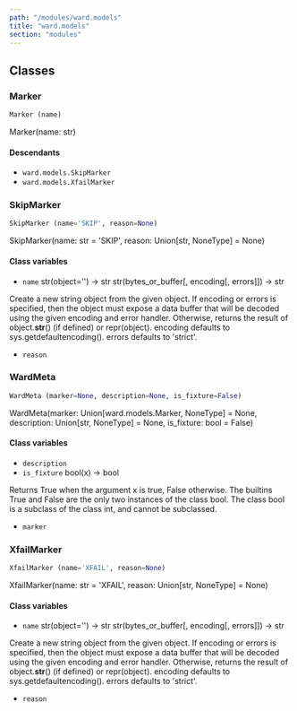```yaml
---
path: "/modules/ward.models"
title: "ward.models"
section: "modules"
---
```


## Classes

### Marker

```python
Marker (name)
```

Marker(name: str)

#### Descendants

* `ward.models.SkipMarker`
* `ward.models.XfailMarker`

### SkipMarker

```python
SkipMarker (name='SKIP', reason=None)
```

SkipMarker(name: str = 'SKIP', reason: Union[str, NoneType] = None)

#### Class variables

* `name` str(object='') -> str
str(bytes_or_buffer[, encoding[, errors]]) -> str

Create a new string object from the given object. If encoding or
errors is specified, then the object must expose a data buffer
that will be decoded using the given encoding and error handler.
Otherwise, returns the result of object.__str__() (if defined)
or repr(object).
encoding defaults to sys.getdefaultencoding().
errors defaults to 'strict'.
* `reason` 

### WardMeta

```python
WardMeta (marker=None, description=None, is_fixture=False)
```

WardMeta(marker: Union[ward.models.Marker, NoneType] = None, description: Union[str, NoneType] = None, is_fixture: bool = False)

#### Class variables

* `description` 
* `is_fixture` bool(x) -> bool

Returns True when the argument x is true, False otherwise.
The builtins True and False are the only two instances of the class bool.
The class bool is a subclass of the class int, and cannot be subclassed.
* `marker` 

### XfailMarker

```python
XfailMarker (name='XFAIL', reason=None)
```

XfailMarker(name: str = 'XFAIL', reason: Union[str, NoneType] = None)

#### Class variables

* `name` str(object='') -> str
str(bytes_or_buffer[, encoding[, errors]]) -> str

Create a new string object from the given object. If encoding or
errors is specified, then the object must expose a data buffer
that will be decoded using the given encoding and error handler.
Otherwise, returns the result of object.__str__() (if defined)
or repr(object).
encoding defaults to sys.getdefaultencoding().
errors defaults to 'strict'.
* `reason`